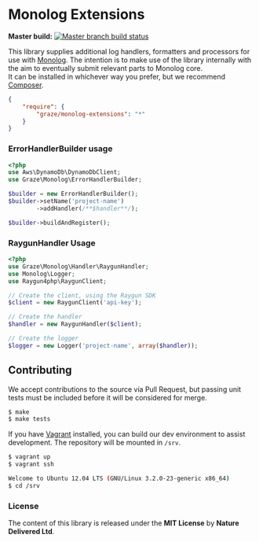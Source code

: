 # Monolog Extensions #

**Master build:** [![Master branch build status][travis-master]][travis]<br/>

This library supplies additional log handlers, formatters and processors for use with [Monolog][monolog].
The intention is to make use of the library internally with the aim to eventually submit relevant parts to Monolog
core.<br/>
It can be installed in whichever way you prefer, but we recommend [Composer][packagist].
```json
{
    "require": {
        "graze/monolog-extensions": "*"
    }
}
```

### ErrorHandlerBuilder usage
```php
<?php
use Aws\DynamoDb\DynamoDbClient;
use Graze\Monolog\ErrorHandlerBuilder;

$builder = new ErrorHandlerBuilder();
$builder->setName('project-name')
        ->addHandler(/**$handler**/);

$builder->buildAndRegister();
```

### RaygunHandler Usage
```php
<?php
use Graze\Monolog\Handler\RaygunHandler;
use Monolog\Logger;
use Raygun4php\RaygunClient;

// Create the client, using the Raygun SDK
$client = new RaygunClient('api-key');

// Create the handler
$handler = new RaygunHandler($client);

// Create the logger
$logger = new Logger('project-name', array($handler));
```

## Contributing
We accept contributions to the source via Pull Request,
but passing unit tests must be included before it will be considered for merge.
```bash
$ make
$ make tests
```

If you have [Vagrant][vagrant] installed, you can build our dev environment to assist development.
The repository will be mounted in `/srv`.
```bash
$ vagrant up
$ vagrant ssh

Welcome to Ubuntu 12.04 LTS (GNU/Linux 3.2.0-23-generic x86_64)
$ cd /srv
```

### License
The content of this library is released under the **MIT License** by **Nature Delivered Ltd**.<br/>

<!-- Links -->
[travis]: https://travis-ci.org/graze/MonologExtensions
[travis-master]: https://travis-ci.org/graze/MonologExtensions.png?branch=master
[monolog]:   https://github.com/Seldaek/monolog
[packagist]: https://packagist.org/packages/graze/monolog-extensions
[vagrant]:   http://vagrantup.com
[license]:   /LICENSE
